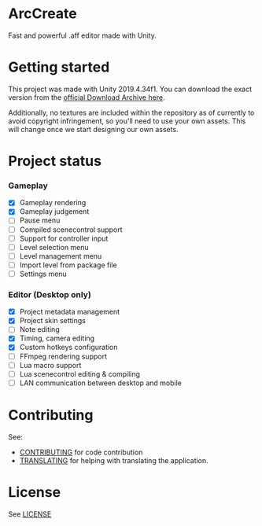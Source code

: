# ArcCreate

Fast and powerful .aff editor made with Unity.

# Getting started

This project was made with Unity 2019.4.34f1. You can download the exact version from the [official Download Archive here](https://unity.com/releases/editor/archive).

Additionally, no textures are included within the repository as of currently to avoid copyright infringement, so you'll need to use your own assets. This will change once we start designing our own assets.

# Project status

### Gameplay
- [x] Gameplay rendering
- [x] Gameplay judgement
- [ ] Pause menu
- [ ] Compiled scenecontrol support
- [ ] Support for controller input
- [ ] Level selection menu
- [ ] Level management menu
- [ ] Import level from package file
- [ ] Settings menu

### Editor (Desktop only)
- [x] Project metadata management
- [x] Project skin settings
- [ ] Note editing
- [x] Timing, camera editing
- [x] Custom hotkeys configuration
- [ ] FFmpeg rendering support
- [ ] Lua macro support
- [ ] Lua scenecontrol editing & compiling
- [ ] LAN communication between desktop and mobile

# Contributing

See:
- [CONTRIBUTING](CONTRIBUTING.md) for code contribution
- [TRANSLATING](TRANSLATING.md) for helping with translating the application.

# License

See [LICENSE](LICENSE.md)
